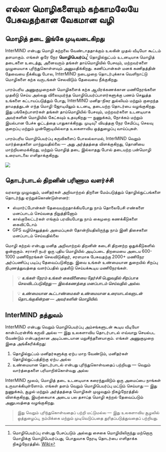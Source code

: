 # எல்லா மொழிகளையும் கற்காமலேயே பேசுவதற்கான வேகமான வழி

## மொழித் தடை இங்கே முடிவடைகிறது

InterMIND என்பது மொழி கற்றலை வேண்டாததாக்கும் உலகின் முதல் வீடியோ கூட்டம் தளமாகும். எங்கள் ஒரே நேர **மொழிபெயர்ப்பு**[^1] தொழில்நுட்பம் உடனடியாக மொழித் தடைகளை உடைத்து, அனைவரும் தங்கள் தாய்மொழியில் பேசவும், மற்றவர்களை முழுமையாக புரிந்துகொள்ளவும் அனுமதிக்கிறது. கணிப்பான்கள் மனக் கணிதத்தின் தேவையை நீக்கியது போல, InterMIND நடைமுறை தொடர்புக்காக வெளிநாட்டு மொழிகளை கற்க வருடங்கள் செலவிடும் தேவையை நீக்குகிறது.

பாரம்பரிய அணுகுமுறைகள் மொழிகளைக் கற்க ஆயிரக்கணக்கான மணிநேரங்களை முதலீடு செய்ய அல்லது விலையுயர்ந்த மொழிபெயர்ப்பாளர்களுக்கு பணம் செலுத்த உங்களை கட்டாயப்படுத்தும் போது, InterMIND மனித-நிகர துல்லியம் மற்றும் குறைந்த தாமதத்துடன் எந்த மொழி ஜோடியிலும் உடனடி, தடையற்ற தொடர்பை வழங்குகிறது. இது பங்கேற்பாளர்கள் தங்கள் தாய்மொழியில் பேசவும், மற்றவர்களை உடனடியாக அவர்களின் மொழியில் கேட்கவும் உதவுகிறது — நுணுக்கம், நோக்கம் மற்றும் இயல்பான பேச்சு ஓட்டத்தை பாதுகாக்கிறது. முடிவு? வியத்தகு நேர சேமிப்பு, செலவு குறைப்பு மற்றும் முன்னோடியில்லாத உலகளாவிய ஒத்துழைப்பு வாய்ப்புகள்.

பாரம்பரிய மொழிபெயர்ப்பு கருவிகளைப் போலல்லாமல், InterMIND வெறும் வார்த்தைகளை மாற்றுவதில்லை — அது அர்த்தத்தை விளக்குகிறது, தொனியை மாற்றியமைக்கிறது, மற்றும் மொழித் தடை இல்லாதது போல் தடையற்ற பன்மொழி உரையாடலை எளிதாக்குகிறது.

[^1]: மொழிபெயர்ப்பு என்பது பேசப்படும் அல்லது சைகை மொழியிலிருந்து மற்றொரு மொழிக்கு மொழிபெயர்ப்பது, பொதுவாக நேரடி தொடர்பை எளிதாக்க நிகழ்நேரத்தில். [Wiki](https://en.wikipedia.org/wiki/Language_interpretation)

![](/1d.png)

## தொடர்பாடல் திறனின் பரிணாம வளர்ச்சி

வரலாறு முழுவதும், மனிதர்கள் அறிவாற்றல் திறனை மேம்படுத்தும் தொழில்நுட்பங்களை தொடர்ந்து ஏற்றுக்கொண்டுள்ளனர்:

- ஸ்மார்ட்போன்கள் தேவையற்றதாக்கியபோது நாம் தொலைபேசி எண்களை மனப்பாடம் செய்வதை நிறுத்தினோம்
- கால்குலேட்டர்கள் எங்கும் பரவியபோது நாம் கைமுறை கணக்கீடுகளை கைவிட்டோம்
- GPS வழிசெலுத்தல் அமைப்புகள் தோன்றியதிலிருந்து நாம் இனி திசைகளை மனப்பாடம் செய்வதில்லை

மொழி கற்றல் என்பது மனித அறிவாற்றல் திறனின் கடைசி திறனற்ற ஒதுக்கீடுகளில் ஒன்றாகும். சராசரி நபர் ஒரு புதிய மொழியில் அடிப்படை திறமையை அடைய 600-1000 மணிநேரங்கள் செலவிடுகிறார், சரளமாக பேசுவதற்கு 2000+ மணிநேர அர்ப்பணிப்பு படிப்பு தேவைப்படுகிறது. இவை உங்கள் உண்மையான துறையில் சிறப்பு நிபுணத்துவத்தை வளர்ப்பதில் முதலீடு செய்யக்கூடிய மணிநேரங்கள்.

> 💡 **_உங்கள் நேரம் உங்கள் கைவினையை தேர்ச்சி பெறுவதில் சிறப்பாக செலவிடப்படுகிறது — இலக்கணத்தை மனப்பாடம் செய்வதில் அல்ல._**

> 💡 **_உண்மையான கூட்டாண்மைகள் உண்மையான உரையாடல்களுடன் தொடங்குகின்றன — அவர்களின் மொழியில்._**

## InterMIND தத்துவம்

InterMIND என்பது வெறும் மொழிபெயர்ப்பு அம்சங்களுடன் கூடிய வீடியோ கான்ஃபரன்சிங் கருவி அல்ல — இது உலகளாவிய தொடர்பாடல் எவ்வாறு செயல்பட வேண்டும் என்பதற்கான அடிப்படையான மறுசிந்தனையாகும். எங்கள் அணுகுமுறை இதை அங்கீகரிக்கிறது:

1. தொழில்நுட்பம் மனிதர்களுக்கு ஏற்ப மாற வேண்டும், மனிதர்கள் தொழில்நுட்பத்திற்கு ஏற்ப அல்ல
2. உண்மையான தொடர்பாடல் என்பது புரிந்துகொள்வதைப் பற்றியது — வெறும் வார்த்தைகளை பரிமாறிக்கொள்வது அல்ல

InterMIND மூலம், மொழித் தடை உடனடியாக கரைந்துவிடும் ஒரு அமைப்பை நாங்கள் உருவாக்கியுள்ளோம். எங்கள் தளம் வெறும் மொழிபெயர்ப்பு மட்டும் செய்யாது — இது நுணுக்கம், சூழல் மற்றும் அர்த்தத்தை மொழிகள் முழுவதும் நிகழ்நேரத்தில் விளக்குகிறது, இயற்கையாக அடைய பல தசாப்த மொழி கற்றல் தேவைப்படும் அனுபவத்தை வழங்குகிறது.

> இது வெறும் புரிந்துகொள்வதைப் பற்றி மட்டுமல்ல — இது உலகளாவிய சூழலில் ஒத்துழைப்பு, நம்பிக்கை மற்றும் முடிவெடுப்பதை துரிதப்படுத்துவதைப் பற்றியது.